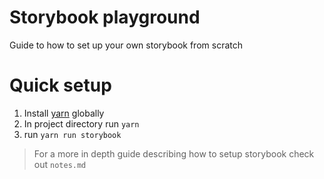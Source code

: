 # Storybook playground 

Guide to how to set up your own storybook from scratch 

# Quick setup 
1. Install [yarn](https://yarnpkg.com) globally
2. In project directory run `yarn`
3. run `yarn run storybook`

> For a more in depth guide describing how to setup storybook check out `notes.md` 
